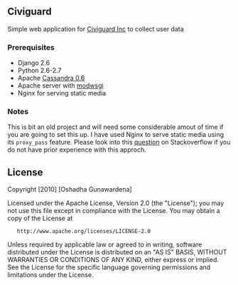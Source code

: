 ## Civiguard
Simple web application for [Civiguard Inc](https://code.google.com/p/modwsgi) to collect user data

### Prerequisites
- Django 2.6 
- Python 2.6-2.7
- Apache [Cassandra 0.6](http://archive.apache.org/dist/cassandra/0.6.0/)
- Apache server with [modwsgi](https://code.google.com/p/modwsgi/)
- Nginx for serving static media

### Notes
This is bit an old project and will need some considerable amout of time if you are going to set this up. I have 
used Nginx to serve static media using its ```proxy_pass``` feature. Please look into this [question](http://stackoverflow.com/questions/869001/how-to-serve-all-existing-static-files-directly-with-nginx-but-proxy-to-apache) on Stackoverflow if you
do not have prior experience with this approch.

## License

Copyright [2010] [Oshadha Gunawardena]

   Licensed under the Apache License, Version 2.0 (the "License");
   you may not use this file except in compliance with the License.
   You may obtain a copy of the License at

       http://www.apache.org/licenses/LICENSE-2.0

   Unless required by applicable law or agreed to in writing, software
   distributed under the License is distributed on an "AS IS" BASIS,
   WITHOUT WARRANTIES OR CONDITIONS OF ANY KIND, either express or implied.
   See the License for the specific language governing permissions and
   limitations under the License.